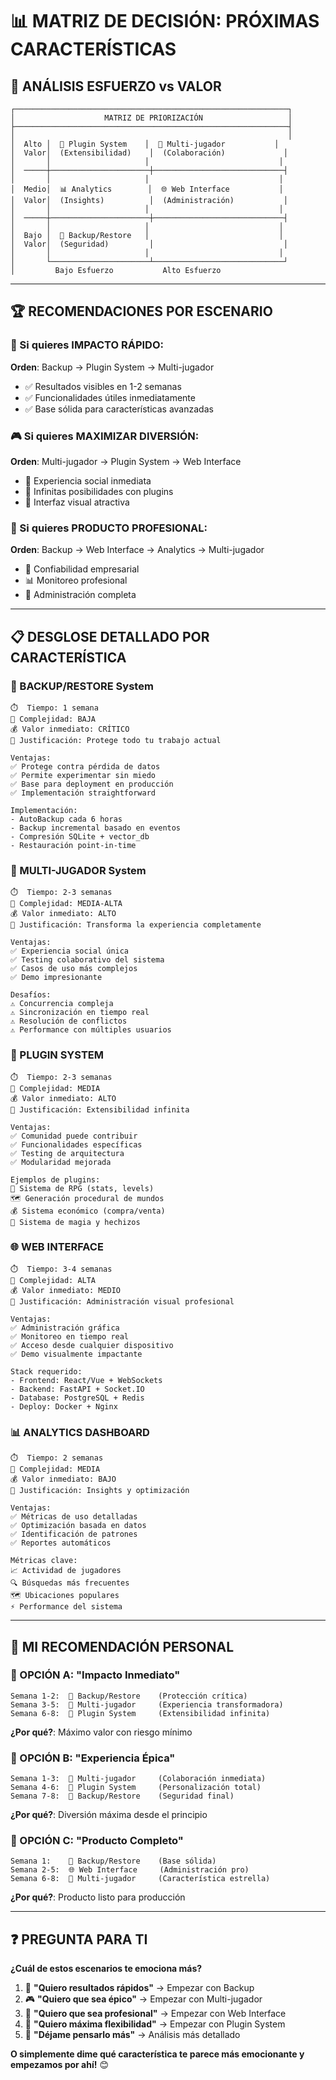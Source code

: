 # 📊 MATRIZ DE DECISIÓN: PRÓXIMAS CARACTERÍSTICAS

## 🎯 **ANÁLISIS ESFUERZO vs VALOR**

```
┌─────────────────────────────────────────────────────────────┐
│                    MATRIZ DE PRIORIZACIÓN                   │
├─────────────────────────────────────────────────────────────┤
│                                                             │
│  Alto │  🧩 Plugin System    │  👥 Multi-jugador           │
│  Valor│  (Extensibilidad)    │  (Colaboración)             │
│       │                     │                             │
│  ─────┼──────────────────────┼─────────────────────────────┤
│       │                     │                             │
│  Medio│  📊 Analytics        │  🌐 Web Interface           │
│  Valor│  (Insights)          │  (Administración)           │
│       │                     │                             │
│  ─────┼──────────────────────┼─────────────────────────────┤
│       │                     │                             │
│  Bajo │  💾 Backup/Restore   │                             │
│  Valor│  (Seguridad)         │                             │
│       │                     │                             │
│       └──────────────────────┴─────────────────────────────┘
│         Bajo Esfuerzo           Alto Esfuerzo
```

---

## 🏆 **RECOMENDACIONES POR ESCENARIO**

### **🚀 Si quieres IMPACTO RÁPIDO:**
**Orden**: Backup → Plugin System → Multi-jugador
- ✅ Resultados visibles en 1-2 semanas
- ✅ Funcionalidades útiles inmediatamente
- ✅ Base sólida para características avanzadas

### **🎮 Si quieres MAXIMIZAR DIVERSIÓN:**
**Orden**: Multi-jugador → Plugin System → Web Interface
- 🎉 Experiencia social inmediata
- 🎲 Infinitas posibilidades con plugins
- 🎨 Interfaz visual atractiva

### **🏢 Si quieres PRODUCTO PROFESIONAL:**
**Orden**: Backup → Web Interface → Analytics → Multi-jugador
- 💼 Confiabilidad empresarial
- 📊 Monitoreo profesional
- 🔧 Administración completa

---

## 📋 **DESGLOSE DETALLADO POR CARACTERÍSTICA**

### **💾 BACKUP/RESTORE System**
```
⏱️  Tiempo: 1 semana
🔧 Complejidad: BAJA
💰 Valor inmediato: CRÍTICO
🎯 Justificación: Protege todo tu trabajo actual

Ventajas:
✅ Protege contra pérdida de datos
✅ Permite experimentar sin miedo
✅ Base para deployment en producción
✅ Implementación straightforward

Implementación:
- AutoBackup cada 6 horas
- Backup incremental basado en eventos
- Compresión SQLite + vector_db
- Restauración point-in-time
```

### **👥 MULTI-JUGADOR System**
```
⏱️  Tiempo: 2-3 semanas
🔧 Complejidad: MEDIA-ALTA
💰 Valor inmediato: ALTO
🎯 Justificación: Transforma la experiencia completamente

Ventajas:
✅ Experiencia social única
✅ Testing colaborativo del sistema
✅ Casos de uso más complejos
✅ Demo impresionante

Desafíos:
⚠️ Concurrencia compleja
⚠️ Sincronización en tiempo real
⚠️ Resolución de conflictos
⚠️ Performance con múltiples usuarios
```

### **🧩 PLUGIN SYSTEM**
```
⏱️  Tiempo: 2-3 semanas
🔧 Complejidad: MEDIA
💰 Valor inmediato: ALTO
🎯 Justificación: Extensibilidad infinita

Ventajas:
✅ Comunidad puede contribuir
✅ Funcionalidades específicas
✅ Testing de arquitectura
✅ Modularidad mejorada

Ejemplos de plugins:
🎲 Sistema de RPG (stats, levels)
🗺️ Generación procedural de mundos
💰 Sistema económico (compra/venta)
🔮 Sistema de magia y hechizos
```

### **🌐 WEB INTERFACE**
```
⏱️  Tiempo: 3-4 semanas
🔧 Complejidad: ALTA
💰 Valor inmediato: MEDIO
🎯 Justificación: Administración visual profesional

Ventajas:
✅ Administración gráfica
✅ Monitoreo en tiempo real
✅ Acceso desde cualquier dispositivo
✅ Demo visualmente impactante

Stack requerido:
- Frontend: React/Vue + WebSockets
- Backend: FastAPI + Socket.IO
- Database: PostgreSQL + Redis
- Deploy: Docker + Nginx
```

### **📊 ANALYTICS DASHBOARD**
```
⏱️  Tiempo: 2 semanas
🔧 Complejidad: MEDIA
💰 Valor inmediato: BAJO
🎯 Justificación: Insights y optimización

Ventajas:
✅ Métricas de uso detalladas
✅ Optimización basada en datos
✅ Identificación de patrones
✅ Reportes automáticos

Métricas clave:
📈 Actividad de jugadores
🔍 Búsquedas más frecuentes
🗺️ Ubicaciones populares
⚡ Performance del sistema
```

---

## 🎯 **MI RECOMENDACIÓN PERSONAL**

### **🥇 OPCIÓN A: "Impacto Inmediato"**
```
Semana 1-2:  💾 Backup/Restore    (Protección crítica)
Semana 3-5:  👥 Multi-jugador     (Experiencia transformadora)  
Semana 6-8:  🧩 Plugin System     (Extensibilidad infinita)
```
**¿Por qué?**: Máximo valor con riesgo mínimo

### **🥈 OPCIÓN B: "Experiencia Épica"**  
```
Semana 1-3:  👥 Multi-jugador     (Colaboración inmediata)
Semana 4-6:  🧩 Plugin System     (Personalización total)
Semana 7-8:  💾 Backup/Restore    (Seguridad final)
```
**¿Por qué?**: Diversión máxima desde el principio

### **🥉 OPCIÓN C: "Producto Completo"**
```
Semana 1:    💾 Backup/Restore    (Base sólida)
Semana 2-5:  🌐 Web Interface     (Administración pro)
Semana 6-8:  👥 Multi-jugador     (Característica estrella)
```
**¿Por qué?**: Producto listo para producción

---

## ❓ **PREGUNTA PARA TI**

**¿Cuál de estos escenarios te emociona más?**

1. 🚀 **"Quiero resultados rápidos"** → Empezar con Backup
2. 🎮 **"Quiero que sea épico"** → Empezar con Multi-jugador  
3. 🏢 **"Quiero que sea profesional"** → Empezar con Web Interface
4. 🎲 **"Quiero máxima flexibilidad"** → Empezar con Plugin System
5. 🤔 **"Déjame pensarlo más"** → Análisis más detallado

**O simplemente dime qué característica te parece más emocionante y empezamos por ahí!** 😊
